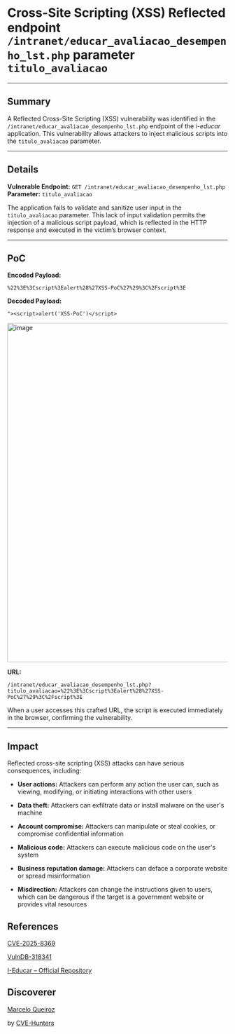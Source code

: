 # Cross-Site Scripting (XSS) Reflected endpoint `/intranet/educar_avaliacao_desempenho_lst.php` parameter `titulo_avaliacao`

---

## Summary

A Reflected Cross-Site Scripting (XSS) vulnerability was identified in the `/intranet/educar_avaliacao_desempenho_lst.php` endpoint of the _i-educar_ application. This vulnerability allows attackers to inject malicious scripts into the `titulo_avaliacao` parameter.

---

## Details

**Vulnerable Endpoint:** `GET /intranet/educar_avaliacao_desempenho_lst.php`  
**Parameter:** `titulo_avaliacao`

The application fails to validate and sanitize user input in the `titulo_avaliacao` parameter. This lack of input validation permits the injection of a malicious script payload, which is reflected in the HTTP response and executed in the victim’s browser context.

---

## PoC

**Encoded Payload:**

`%22%3E%3Cscript%3Ealert%28%27XSS-PoC%27%29%3C%2Fscript%3E`

**Decoded Payload:**

`"><script>alert('XSS-PoC')</script>`

<img width="724" height="774" alt="image" src="https://github.com/user-attachments/assets/bbe2cbf0-aef2-4961-9ced-38b41ca6169f" />


**URL:**

`/intranet/educar_avaliacao_desempenho_lst.php?titulo_avaliacao=%22%3E%3Cscript%3Ealert%28%27XSS-PoC%27%29%3C%2Fscript%3E`

When a user accesses this crafted URL, the script is executed immediately in the browser, confirming the vulnerability.

---

## Impact

Reflected cross-site scripting (XSS) attacks can have serious consequences, including:

- **User actions:** Attackers can perform any action the user can, such as viewing, modifying, or initiating interactions with other users
    
- **Data theft:** Attackers can exfiltrate data or install malware on the user's machine
    
- **Account compromise:** Attackers can manipulate or steal cookies, or compromise confidential information
    
- **Malicious code:** Attackers can execute malicious code on the user's system
    
- **Business reputation damage:** Attackers can deface a corporate website or spread misinformation
    
- **Misdirection:** Attackers can change the instructions given to users, which can be dangerous if the target is a government website or provides vital resources


## References

[CVE-2025-8369](https://www.cve.org/CVERecord?id=CVE-2025-8369)

[VulnDB-318341](https://vuldb.com/?id.318341)

[I-Educar – Official Repository](https://github.com/portabilis/i-educar)

## Discoverer

[Marcelo Queiroz](www.linkedin.com/in/marceloqueirozjr) 

by [CVE-Hunters](https://github.com/Sec-Dojo-Cyber-House/cve-hunters)


